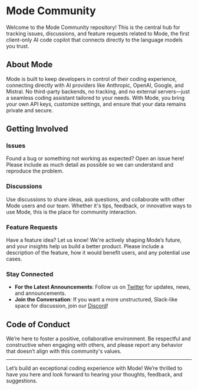 # Mode Community

Welcome to the Mode Community repository! This is the central hub for tracking issues, discussions, and feature requests related to Mode, the first client-only AI code copilot that connects directly to the language models you trust.

## About Mode

Mode is built to keep developers in control of their coding experience, connecting directly with AI providers like Anthropic, OpenAI, Google, and Mistral. No third-party backends, no tracking, and no external servers—just a seamless coding assistant tailored to your needs. With Mode, you bring your own API keys, customize settings, and ensure that your data remains private and secure.

## Getting Involved

### Issues
Found a bug or something not working as expected? Open an issue here! Please include as much detail as possible so we can understand and reproduce the problem.

### Discussions
Use discussions to share ideas, ask questions, and collaborate with other Mode users and our team. Whether it's tips, feedback, or innovative ways to use Mode, this is the place for community interaction.

### Feature Requests
Have a feature idea? Let us know! We're actively shaping Mode’s future, and your insights help us build a better product. Please include a description of the feature, how it would benefit users, and any potential use cases.

### Stay Connected

- **For the Latest Announcements**: Follow us on [Twitter](https://twitter.com/modedevteam) for updates, news, and announcements.
- **Join the Conversation**: If you want a more unstructured, Slack-like space for discussion, join our [Discord](https://discord.gg/XHxbjcRM)!

## Code of Conduct
We’re here to foster a positive, collaborative environment. Be respectful and constructive when engaging with others, and please report any behavior that doesn’t align with this community's values.

---

Let’s build an exceptional coding experience with Mode! We’re thrilled to have you here and look forward to hearing your thoughts, feedback, and suggestions.
